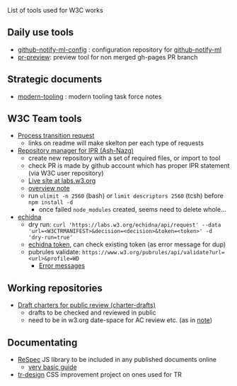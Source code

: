 List of tools used for W3C works

## Daily use tools

* [github-notify-ml-config](https://github.com/w3c/github-notify-ml-config) : configuration repository for [github-notify-ml](https://github.com/dontcallmedom/github-notify-ml/)
* [pr-preview](https://github.com/tobie/pr-preview): preview tool for non merged gh-pages PR branch

## Strategic documents

* [modern-tooling](https://github.com/w3c/modern-tooling) : modern tooling task force notes

## W3C Team tools

* [Process transition request](https://github.com/w3c/transitions/)
  * links on readme will make skelton per each type of requests
* [Repository manager for IPR (Ash-Nazg)](https://github.com/w3c/ash-nazg/)
  * create new repository with a set of required files, or import to tool
  * check PR is made by github account which has proper IPR statement (via W3C user repository)
  * [Live site at labs.w3.org](https://labs.w3.org/hatchery/repo-manager/)
  * [overview note](https://w3c.github.io/repo-management.html)
  * run `ulimit -n 2560` (bash) or `limit descriptors 2560` (tcsh) before `npm install -d`
    * once failed `node_modules` created, seems need to delete whole...
* [echidna](https://github.com/w3c/echidna/wiki)
  * dry run: `curl 'https://labs.w3.org/echidna/api/request' --data 'url=<W3CTRMANIFEST>&decision=<decision>&token=<token>' -d 'dry-run=true'`
  * [echidna token](https://www.w3.org/Web/publications/register), can check existing token (as error message for dup)
  * pubrules validate: `https://www.w3.org/pubrules/api/validate?url=<url>&profile=WD`
    * [Error messages](https://github.com/w3c/specberus/blob/master/lib/l10n-en_GB.js#L45)

## Working repositories

* [Draft charters for public review (charter-drafts)](https://github.com/w3c/charter-drafts)
  * drafts to be checked and reviewed in public
  * need to be in w3.org date-space for AC review etc. (as in [note](https://github.com/w3c/charter-drafts#notes-for-w3c-team))

## Documentating

* [ReSpec](https://github.com/w3c/respec) JS library to be included in any published documents online
  * [very basic guide](https://github.com/w3c/respec/wiki/ReSpec-Editor's-Guide)
* [tr-design](https://github.com/w3c/tr-design) CSS improvement project on ones used for TR


